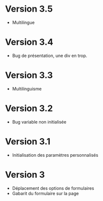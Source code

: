 # Version 3.5
- Multilingue
# Version 3.4
- Bug de présentation, une div en trop.
# Version 3.3
- Multilinguisme
# Version 3.2
- Bug variable non initialisée
# Version 3.1
- Initialisation des paramètres personnalisés
# Version 3
- Déplacement des options de formulaires
- Gabarit du formulaire sur la page
